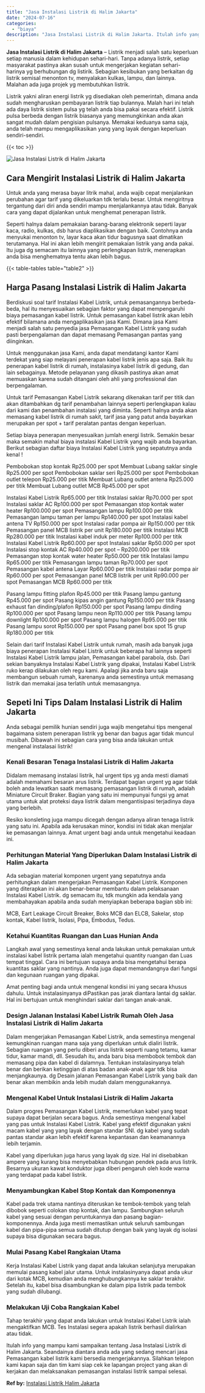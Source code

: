 ```yaml
---
title: "Jasa Instalasi Listrik di Halim Jakarta"
date: "2024-07-16"
categories: 
  - "biaya"
description: "Jasa Instalasi Listrik di Halim Jakarta. Itulah info yang mampu kami sampaikan tentang Jasa Instalasi Listrik di Halim Jakarta. Seandainya diantara anda ada..."
---
```


**Jasa Instalasi Listrik di Halim Jakarta** – Listrik menjadi salah satu keperluan setiap manusia dalam kehidupan sehari-hari. Tanpa adanya listrik, setiap masyarakat pastinya akan susah untuk mengerjakan kegiatan sehari-harinya yg berhubungan dg listirik. Sebagian kesibukan yang berkaitan dg listrik semisal menonton tv, menyalakan kulkas, lampu, dan lainnya. Malahan ada juga projek yg membutuhkan listrik.

Listrik yakni aliran energi listrik yg disediakan oleh pemerintah, dimana anda sudah mengharuskan pembayaran listrik tiap bulannya. Malah hari ini telah ada daya listrik sistem pulsa yg telah anda bisa pakai secara efektif. Listrik pulsa berbeda dengan listrik biasanya yang memungkinkan anda akan sangat mudah dalam pengisian pulsanya. Memakai keduanya sama saja, anda telah mampu mengaplikasikan yang yang layak dengan keperluan sendiri-sendiri.

{{< toc >}}

![Jasa Instalasi Listrik di Halim Jakarta](/images/instalasi-listrik-murah33.png)

## Cara Mengirit Instalasi Listrik di Halim Jakarta

Untuk anda yang merasa bayar litrik mahal, anda wajib cepat menjalankan perubahan agar tarif yang dikeluarkan tdk terlalu besar. Untuk mengiritnya tergantung dari diri anda sendiri mampu menjalankannya atau tidak. Banyak cara yang dapat dijalankan untuk menghemat penerapan listrik.

Seperti halnya dalam pemakaian barang-barang elektronik seperti layar kaca, radio, kulkas, dsb harus diaplikasikan dengan baik. Contohnya anda menyukai menonton tv, layar kaca akan tidur bagusnya saat dimatikan terutamanya. Hal ini akan lebih mengirit pemakaian listrik yang anda pakai. Itu juga dg semacam itu lainnya yang perlengkapan listrik, menerapkan anda bisa menghematnya tentu akan lebih bagus.

{{< table-tables table="table2" >}}

## Harga Pasang Instalasi Listrik di Halim Jakarta

Berdiskusi soal tarif Instalasi Kabel Listrik, untuk pemasangannya berbeda-beda, hal itu menyesuaikan sebagian faktor yang dapat mempengaruhi biaya pemasangan kabel listrik. Untuk pemasangan kabel listrik akan lebih efektif bilamana anda mengaplikasikan jasa Kami. Dimana jasa Kami menjadi salah satu penyedia jasa Pemasangan Kabel Listrik yang sudah pasti berpengalaman dan dapat memasang Pemasangan pantas yang diinginkan.

Untuk menggunakan jasa Kami, anda dapat mendatangi kantor Kami terdekat yang siap melayani penerapan kabel listrik jenis apa saja. Baik itu penerapan kabel listrik di rumah, instalasinya kabel listrik di gedung, dan lain sebagainya. Metode pelayanan yang dikasih pastinya akan amat memuaskan karena sudah ditangani oleh ahli yang professional dan berpengalaman.

Untuk tarif Pemasangan Kabel Listrik sekarang dikenakan tarif per titik dan akan ditambahkan dg tarif penambahan lainnya seperti perlengkapan kalau dari kami dan penambahan instalasi yang diminta. Seperti halnya anda akan memasang kabel listrik di rumah sakit, tarif jasa yang patut anda bayarkan merupakan per spot + tarif peralatan pantas dengan keperluan.

Setiap biaya penerapan menyesuaikan jumlah energi listrik. Semakin besar maka semakin mahal biaya instalasi Kabel Listrik yang wajib anda bayarkan. Berikut sebagian daftar biaya Instalasi Kabel Listrik yang sepatutnya anda kenal !

Pembobokan stop kontak Rp25.000 per spot Membuat Lubang saklar single Rp25.000 per spot Pembobokan saklar seri Rp25.000 per spot Pembobokan outlet telepon Rp25.000 per titik Membuat Lubang outlet antena Rp25.000 per titik Membuat Lubang outlet MCB Rp45.000 per spot

Instalasi Kabel Listrik Rp65.000 per titik Instalasi saklar Rp70.000 per spot Instalasi saklar AC Rp100.000 per spot Pemasangan stop kontak water heater Rp100.000 per spot Pemasangan lampu Rp100.000 per titik Pemasangan lampu taman per lampu Rp140.000 per spot Instalasi kabel antena TV Rp150.000 per spot Instalasi radar pompa air Rp150.000 per titik Pemasangan panel MCB listrik per unit Rp180.000 per titik Instalasi MCB Rp280.000 per titik Instalasi kabel induk per meter Rp100.000 per titik Instalasi Kabel Listrik Rp60.000 per spot Instalasi saklar Rp50.000 per spot Instalasi stop kontak AC Rp40.000 per spot – Rp200.000 per titik Pemasangan stop kontak water heater Rp50.000 per titik Instalasi lampu Rp65.000 per titik Pemasangan lampu taman Rp70.000 per spot Pemasangan kabel antena Layar Rp60.000 per titik Instalasi radar pompa air Rp60.000 per spot Pemasangan panel MCB listrik per unit Rp90.000 per spot Pemasangan MCB Rp60.000 per titik

Pasang lampu fitting plafon Rp45.000 per titik Pasang lampu gantung Rp45.000 per spot Pasang kipas angin gantung Rp150.000 per titik Pasang exhaust fan dinding/plafon Rp150.000 per spot Pasang lampu dinding Rp100.000 per spot Pasang lampu neon Rp110.000 per titik Pasang lampu downlight Rp100.000 per spot Pasang lampu halogen Rp95.000 per titik Pasang lampu sorot Rp150.000 per spot Pasang panel box spot 15 grup Rp180.000 per titik

Selain dari tarif Instalasi Kabel Listrik untuk rumah, masih ada banyak juga biaya penerapan Instalasi Kabel Listrik untuk beberapa hal lainnya seperti Instalasi Kabel Listrik lampu jalan, Pemasangan kabel parabola, dsb. Dari sekian banyaknya Instalasi Kabel Listrik yang dipakai, Instalasi Kabel Listrik ruko kerap dilakukan oleh regu kami. Apalagi jika anda baru saja membangun sebuah rumah, karenanya anda semestinya untuk memasang listrik dan memakai jasa terlatih untuk memasangnya.

## Sepeti Ini Tips Dalam Instalasi Listrik di Halim Jakarta


Anda sebagai pemilik hunian sendiri juga wajib mengetahui tips mengenal bagaimana sistem penerapan listrik yg benar dan bagus agar tidak muncul musibah. Dibawah ini sebagian cara yang bisa anda lakukan untuk mengenal instalasai listrik!

### Kenali Besaran Tenaga Instalasi Listrik di Halim Jakarta

Didalam memasang instalasi listrik, hal urgent tips yg anda mesti diamati adalah memahami besaran arus listrik. Terdapat bagian urgent yg agar tidak boleh anda lewatkan saatk memasang pemasangan listrik di rumah, adalah Miniature Circuit Braker. Bagian yang satu ini mempunyai fungsi yg amat utama untuk alat proteksi daya listrik dalam mengantisipasi terjadinya daya yang berlebih.

Resiko konsleting juga mampu dicegah dengan adanya aliran tenaga listrik yang satu ini. Apabila ada kerusakan minor, kondisi ini tidak akan menjalar ke pemasangan lainnya. Amat urgent bagi anda untuk mengetahui keadaan ini.

### Perhitungan Material Yang Diperlukan Dalam Instalasi Listrik di Halim Jakarta

Ada sebagian material komponen urgent yang sepatutnya anda perhitungkan dalam mengerjakan Pemasangan Kabel Listrik. Komponen yang diterapkan ini akan benar-benar membantu dalam pelaksanaan Instalasi Kabel Listrik. dg semacam itu, tdk mungkin ada kendala yang membahayakan apabila anda sudah menyiapkan beberapa bagian sbb ini:

MCB, Eart Leakage Circuit Breaker, Boks MCB dan ELCB, Sakelar, stop kontak, Kabel listrik, Isolasi, Pipa, Embodus, Tedus.

### Ketahui Kuantitas Ruangan dan Luas Hunian Anda

Langkah awal yang semestinya kenal anda lakukan untuk pemakaian untuk instalasi kabel listrik pertama ialah mengetahui quantity ruangan dan Luas tempat tinggal. Cara ini bertujuan supaya anda bisa mengetahui berapa kuantitas saklar yang nantinya. Anda juga dapat memandangnya dari fungsi dan kegunaan ruangan yang dipakai.

Amat penting bagi anda untuk mengenal kondisi ini yang secara khusus dahulu. Untuk instalasinyanya diPastikan pas jarak diantara lantai dg saklar. Hal ini bertujuan untuk menghindari saklar dari tangan anak-anak.

### Design Jalanan Instalasi Kabel Listrik Rumah Oleh Jasa Instalasi Listrik di Halim Jakarta

Dalam mengerjakan Pemasangan Kabel Listrik, anda semestinya mengenal kemungkinan ruangan mana saja yang diperlukan untuk dialiri listrik. Sebagian ruangan yang perlu diberi arus listrik seperti ruang tetamu, kamar tidur, kamar mandi, dll. Sesudah itu, anda baru bisa membobok tembok dan memasang pipa dan kabel di dalamnya. Tentukan instalasinyanya telah benar dan berikan ketinggian di atas badan anak-anak agar tdk bisa menjangkaunya. dg Desain jalanan Pemasangan Kabel Listrik yang baik dan benar akan membikin anda lebih mudah dalam menggunakannya.

### Mengenal Kabel Untuk Instalasi Listrik di Halim Jakarta

Dalam progres Pemasangan Kabel Listrik, memerlukan kabel yang tepat supaya dapat berjalan secara bagus. Anda semestinya mengenal kabel yang pas untuk Instalasi Kabel Listrik. Kabel yang efektif digunakan yakni macam kabel yang yang layak dengan standar SNI. dg kabel yang sudah pantas standar akan lebih efektif karena kepantasan dan keamanannya lebih terjamin.

Kabel yang diperlukan juga harus yang layak dg size. Hal ini disebabkan ampere yang kurang bisa menyebabkan hubungan pendek pada arus listrik. Besarnya ukuran kawat konduktor juga diberi pengaruh oleh kode warna yang terdapat pada kabel listrik.

### Menyambungkan Kabel Stop Kontak dan Komponennya

Kabel pada trek utama nantinya diteruskan ke tembok-tembok yang telah dibobok seperti colokan stop kontak, dan lampu. Sambungkan seluruh kabel yang sesuai dengan peruntukannya dan pasang bagian-komponennya. Anda juga mesti memastikan untuk seluruh sambungan kabel dan pipa-pipa semua sudah ditutup dengan baik yang layak dg isolasi supaya bisa digunakan secara bagus.

### Mulai Pasang Kabel Rangkaian Utama

Kerja Instalasi Kabel Listrik yang dapat anda lakukan selanjutya merupakan memulai pasang kabel jalur utama. Untuk instalasinyanya dapat anda ukur dari kotak MCB, kemudian anda menghubungkannya ke saklar terakhir. Setelah itu, kabel bisa disambungkan ke dalam pipa listrik pada tembok yang sudah dilubangi.

### Melakukan Uji Coba Rangkaian Kabel

Tahap terakhir yang dapat anda lakukan untuk Instalasi Kabel Listrik ialah mengaktifkan MCB. Tes Instalasi segera apakah listrik berhasil dialirkan atau tidak.

Itulah info yang mampu kami sampaikan tentang Jasa Instalasi Listrik di Halim Jakarta. Seandainya diantara anda ada yang sedang mencari jasa Pemasangan kabel listrik kami bersedia mengerjakannya. Silahkan telepon kami kapan saja dan tim kami siap cek ke lapangan project yang akan di kerjakan dan melaksanakan pemasangan instalasi listrik sampai selesai.

**Ref by:** [Instalasi Listrik Halim Jakarta](https://id.wikipedia.org/wiki/Instalasi)
